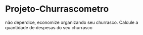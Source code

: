 # Projeto-Churrascometro 
não deperdice, economize organizando seu churrasco.
Calcule a quantidade de despesas do seu churrasco
